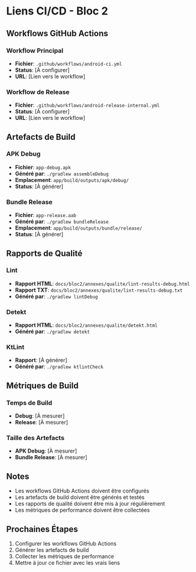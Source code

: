# Liens CI/CD - Bloc 2

## Workflows GitHub Actions

### Workflow Principal

- **Fichier**: `.github/workflows/android-ci.yml`
- **Status**: [À configurer]
- **URL**: [Lien vers le workflow]

### Workflow de Release

- **Fichier**: `.github/workflows/android-release-internal.yml`
- **Status**: [À configurer]
- **URL**: [Lien vers le workflow]

## Artefacts de Build

### APK Debug

- **Fichier**: `app-debug.apk`
- **Généré par**: `./gradlew assembleDebug`
- **Emplacement**: `app/build/outputs/apk/debug/`
- **Status**: [À générer]

### Bundle Release

- **Fichier**: `app-release.aab`
- **Généré par**: `./gradlew bundleRelease`
- **Emplacement**: `app/build/outputs/bundle/release/`
- **Status**: [À générer]

## Rapports de Qualité

### Lint

- **Rapport HTML**: `docs/bloc2/annexes/qualite/lint-results-debug.html`
- **Rapport TXT**: `docs/bloc2/annexes/qualite/lint-results-debug.txt`
- **Généré par**: `./gradlew lintDebug`

### Detekt

- **Rapport HTML**: `docs/bloc2/annexes/qualite/detekt.html`
- **Généré par**: `./gradlew detekt`

### KtLint

- **Rapport**: [À générer]
- **Généré par**: `./gradlew ktlintCheck`

## Métriques de Build

### Temps de Build

- **Debug**: [À mesurer]
- **Release**: [À mesurer]

### Taille des Artefacts

- **APK Debug**: [À mesurer]
- **Bundle Release**: [À mesurer]

## Notes

- Les workflows GitHub Actions doivent être configurés
- Les artefacts de build doivent être générés et testés
- Les rapports de qualité doivent être mis à jour régulièrement
- Les métriques de performance doivent être collectées

## Prochaines Étapes

1. Configurer les workflows GitHub Actions
2. Générer les artefacts de build
3. Collecter les métriques de performance
4. Mettre à jour ce fichier avec les vrais liens
